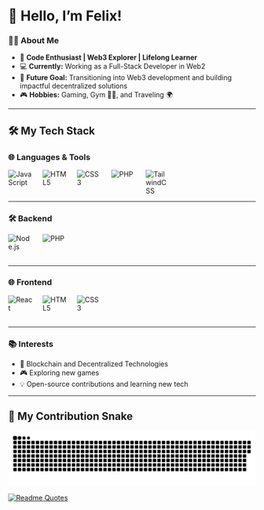# 👋 Hello, I’m Felix!

### 👨‍💻 About Me
- 🌟 **Code Enthusiast | Web3 Explorer | Lifelong Learner** 
- 💻 **Currently:** Working as a Full-Stack Developer in Web2  
- 🎯 **Future Goal:** Transitioning into Web3 development and building impactful decentralized solutions  
- 🎮 **Hobbies:** Gaming, Gym 🏋️‍♂️, and Traveling 🌍  

---
## 🛠 My Tech Stack

### 🌐 Languages & Tools
<div style="display: flex; gap: 20px; flex-wrap: wrap;">
  <img src="https://img.icons8.com/color/48/000000/javascript.png" alt="JavaScript" title="JavaScript" width="50" height="50"/>
  <img src="https://img.icons8.com/color/48/000000/html-5.png" alt="HTML5" title="HTML5" width="50" height="50"/>
  <img src="https://img.icons8.com/color/48/000000/css3.png" alt="CSS3" title="CSS3" width="50" height="50"/>
  <img src="https://img.icons8.com/color/48/000000/php.png" alt="PHP" title="PHP" width="50" height="50"/>
  <img src="https://img.icons8.com/color/48/000000/tailwind_css.png" alt="TailwindCSS" title="TailwindCSS" width="50" height="50"/>
</div>

---

### 🛠 Backend
<div style="display: flex; gap: 20px; flex-wrap: wrap;">
  <img src="https://img.icons8.com/color/48/000000/nodejs.png" alt="Node.js" title="Node.js" width="50" height="50"/>
  <img src="https://img.icons8.com/color/48/000000/php.png" alt="PHP" title="PHP" width="50" height="50"/>
</div>

---

### 🌐 Frontend
<div style="display: flex; gap: 20px; flex-wrap: wrap;">
  <img src="https://img.icons8.com/color/48/000000/react-native.png" alt="React" title="React" width="50" height="50"/>
  <img src="https://img.icons8.com/color/48/000000/html-5.png" alt="HTML5" title="HTML5" width="50" height="50"/>
  <img src="https://img.icons8.com/color/48/000000/css3.png" alt="CSS3" title="CSS3" width="50" height="50"/>
</div>

---

### 📚 Interests
- 🌟 Blockchain and Decentralized Technologies  
- 🎮 Exploring new games
- 💡 Open-source contributions and learning new tech  

---
## 🐍 My Contribution Snake
![GitHub Contribution Snake](https://raw.githubusercontent.com/1e37/1e37/output/github-contribution-grid-snake.svg)



[![Readme Quotes](https://quotes-github-readme.vercel.app/api?type=horizontal&theme=dark&quote=We+must+all+suffer+from+one+of+two+pains%3A+the+pain+of+discipline+or+the+pain+of+regret.+The+difference+is+discipline+weighs+ounces+while+regret+weighs+tons.&author=Jim+Rohn)](https://github.com/piyushsuthar/github-readme-quotes)

